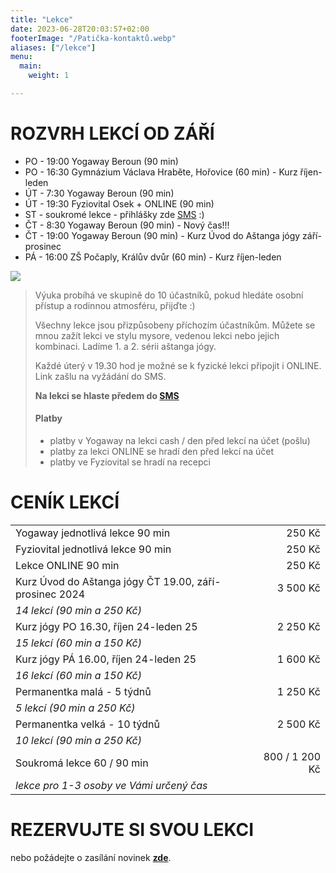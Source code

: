 ```yaml
---
title: "Lekce"
date: 2023-06-28T20:03:57+02:00
footerImage: "/Patička-kontaktů.webp"
aliases: ["/lekce"]
menu:
  main:
    weight: 1

---
```


# ROZVRH LEKCÍ OD ZÁŘÍ

- PO - 19:00 Yogaway Beroun (90 min)
- PO - 16:30 Gymnázium Václava Hraběte, Hořovice (60 min) - Kurz říjen-leden
- ÚT - 7:30 Yogaway Beroun (90 min)
- ÚT - 19:30 Fyziovital Osek + ONLINE (90 min)
- ST - soukromé lekce - přihlášky zde [SMS](/kontakty) :)
- ČT - 8:30 Yogaway Beroun (90 min) - Nový čas!!!
- ČT - 19:00 Yogaway Beroun (90 min) - Kurz Úvod do Aštanga jógy září-prosinec
- PÁ - 16:00 ZŠ Počaply, Králův dvůr (60 min) - Kurz říjen-leden

![](Ilustrace-rozvrhu.png)

>Výuka probíhá ve skupině do 10 účastníků, pokud hledáte osobní přístup a rodinnou atmosféru, přijďte :)
>
>Všechny lekce jsou přizpůsobeny příchozím účastníkům. Můžete se mnou zažít lekci ve stylu mysore, vedenou lekci nebo jejich kombinaci. Ladíme 1. a 2. sérii aštanga jógy.
>
>Každé úterý v 19.30 hod je možné se k fyzické lekci připojit i ONLINE. Link zašlu na vyžádání do SMS.
>
>**Na lekci se hlaste předem do [SMS](/kontakty)**
>
>#### Platby
> - platby v Yogaway na lekci cash / den před lekcí na účet (pošlu)
> - platby za lekci ONLINE se hradí den před lekcí na účet
> - platby ve Fyziovital se hradí na recepci

# CENÍK LEKCÍ

<!--
| Kurz pro (věčné) začátečníky ČTVRTEK od 19 hod: 04-06/2023 | 250 / 1000 Kč   |
| *Jednotlivá lekce 250 Kč / permanentka kal. měsíc 5 lekcí (90 min a 200 Kč)* |
-->
|                                                            |                 |
| ---------------------------------------------------------- | ---------------:|
| Yogaway jednotlivá lekce 90 min                            |   250 Kč        |
| Fyziovital jednotlivá lekce 90 min                         |   250 Kč        |
| Lekce ONLINE 90 min                                        |   250 Kč
| Kurz Úvod do Aštanga jógy ČT 19.00, září-prosinec 2024     | 3 500 Kč        |
| *14 lekcí (90 min a 250 Kč)*
| Kurz jógy PO 16.30, říjen 24-leden 25                      | 2 250 Kč        |
| *15 lekcí (60 min a 150 Kč)*
| Kurz jógy PÁ 16.00, říjen 24-leden 25                      | 1 600 Kč        |
| *16 lekcí (60 min a 150 Kč)*
| Permanentka malá - 5 týdnů                                 | 1 250 Kč        |
| *5 lekcí (90 min a 250 Kč)*                                                  |
| Permanentka velká - 10 týdnů                               | 2 500 Kč        |
| *10 lekcí (90 min a 250 Kč)*                                                 |
| Soukromá lekce 60 / 90 min                                 | 800 / 1 200 Kč  |
| *lekce pro 1-3 osoby ve Vámi určený čas*                                     |


# REZERVUJTE SI SVOU LEKCI

nebo požádejte o zasílání novinek [**zde**](/kontakty).
